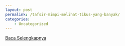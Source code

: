 ```yaml
---
layout: post
permalink: /tafsir-mimpi-melihat-tikus-yang-banyak/
categories:
    - Uncategorized
---
```


[Baca Selengkapnya](/01)